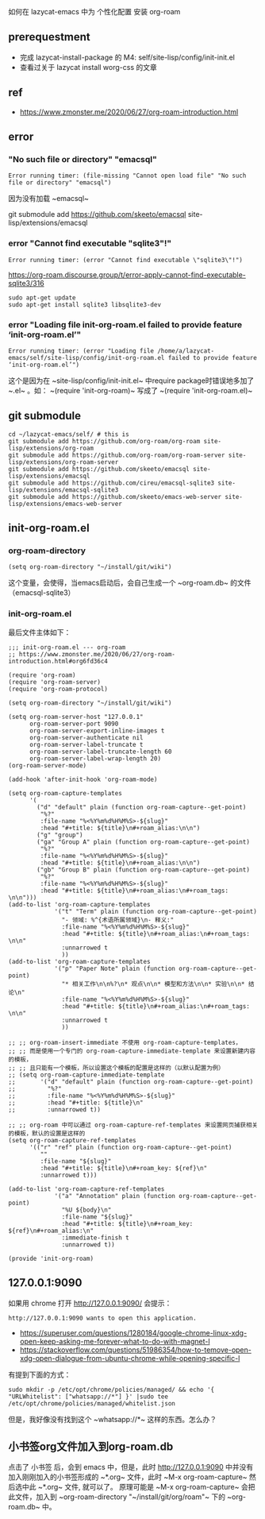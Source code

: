 如何在 lazycat-emacs 中为 个性化配置 安装 org-roam


## prerequestment

- 完成 lazycat-install-package 的 M4: self/site-lisp/config/init-init.el
- 查看过关于 lazycat install worg-css 的文章

## ref

- https://www.zmonster.me/2020/06/27/org-roam-introduction.html

## error

### "No such file or directory" "emacsql"
```
Error running timer: (file-missing "Cannot open load file" "No such file or directory" "emacsql")
```

因为没有加载 ~emacsql~

git submodule add https://github.com/skeeto/emacsql site-lisp/extensions/emacsql

### error "Cannot find executable \"sqlite3\"!"
```
Error running timer: (error "Cannot find executable \"sqlite3\"!")
```

https://org-roam.discourse.group/t/error-apply-cannot-find-executable-sqlite3/316

```shell
sudo apt-get update
sudo apt-get install sqlite3 libsqlite3-dev
```

### error "Loading file init-org-roam.el failed to provide feature ‘init-org-roam.el’"

```
Error running timer: (error "Loading file /home/a/lazycat-emacs/self/site-lisp/config/init-org-roam.el failed to provide feature ‘init-org-roam.el’")
```

这个是因为在 ~site-lisp/config/init-init.el~ 中require package时错误地多加了 ~.el~ 。如： ~(require 'init-org-roam)~ 写成了 ~(require 'init-org-roam.el)~

## git submodule

```shell
cd ~/lazycat-emacs/self/ # this is
git submodule add https://github.com/org-roam/org-roam site-lisp/extensions/org-roam
git submodule add https://github.com/org-roam/org-roam-server site-lisp/extensions/org-roam-server 
git submodule add https://github.com/skeeto/emacsql site-lisp/extensions/emacsql
git submodule add https://github.com/cireu/emacsql-sqlite3 site-lisp/extensions/emacsql-sqlite3
git submodule add https://github.com/skeeto/emacs-web-server site-lisp/extensions/emacs-web-server
```

## init-org-roam.el

### org-roam-directory

```
(setq org-roam-directory "~/install/git/wiki")
```

这个变量，会使得，当emacs启动后，会自己生成一个 ~org-roam.db~ 的文件（emacsql-sqlite3）

### init-org-roam.el

最后文件主体如下：

```
;;; init-org-roam.el --- org-roam
;; https://www.zmonster.me/2020/06/27/org-roam-introduction.html#org6fd36c4

(require 'org-roam)
(require 'org-roam-server)
(require 'org-roam-protocol)

(setq org-roam-directory "~/install/git/wiki")

(setq org-roam-server-host "127.0.0.1"
      org-roam-server-port 9090
      org-roam-server-export-inline-images t
      org-roam-server-authenticate nil
      org-roam-server-label-truncate t
      org-roam-server-label-truncate-length 60
      org-roam-server-label-wrap-length 20)
(org-roam-server-mode)

(add-hook 'after-init-hook 'org-roam-mode)

(setq org-roam-capture-templates
      '(
        ("d" "default" plain (function org-roam-capture--get-point)
         "%?"
         :file-name "%<%Y%m%d%H%M%S>-${slug}"
         :head "#+title: ${title}\n#+roam_alias:\n\n")
        ("g" "group")
        ("ga" "Group A" plain (function org-roam-capture--get-point)
         "%?"
         :file-name "%<%Y%m%d%H%M%S>-${slug}"
         :head "#+title: ${title}\n#+roam_alias:\n\n")
        ("gb" "Group B" plain (function org-roam-capture--get-point)
         "%?"
         :file-name "%<%Y%m%d%H%M%S>-${slug}"
         :head "#+title: ${title}\n#+roam_alias:\n#+roam_tags: \n\n")))
(add-to-list 'org-roam-capture-templates
             '("t" "Term" plain (function org-roam-capture--get-point)
               "- 领域: %^{术语所属领域}\n- 释义:"
               :file-name "%<%Y%m%d%H%M%S>-${slug}"
               :head "#+title: ${title}\n#+roam_alias:\n#+roam_tags: \n\n"
               :unnarrowed t
               ))
(add-to-list 'org-roam-capture-templates
             '("p" "Paper Note" plain (function org-roam-capture--get-point)
               "* 相关工作\n\n%?\n* 观点\n\n* 模型和方法\n\n* 实验\n\n* 结论\n"
               :file-name "%<%Y%m%d%H%M%S>-${slug}"
               :head "#+title: ${title}\n#+roam_alias:\n#+roam_tags: \n\n"
               :unnarrowed t
               ))

;; ;; org-roam-insert-immediate 不使用 org-roam-capture-templates，
;; ;; 而是使用一个专门的 org-roam-capture-immediate-template 来设置新建内容的模板，
;; ;; 且只能有一个模板，所以设置这个模板的配置是这样的（以默认配置为例）
;; (setq org-roam-capture-immediate-template
;;       '("d" "default" plain (function org-roam-capture--get-point)
;;         "%?"
;;         :file-name "%<%Y%m%d%H%M%S>-${slug}"
;;         :head "#+title: ${title}\n"
;;         :unnarrowed t))

;; ;; org-roam 中可以通过 org-roam-capture-ref-templates 来设置网页捕获相关的模板，默认的设置是这样的
(setq org-roam-capture-ref-templates
      '(("r" "ref" plain (function org-roam-capture--get-point)
         ""
         :file-name "${slug}"
         :head "#+title: ${title}\n#+roam_key: ${ref}\n"
         :unnarrowed t)))

(add-to-list 'org-roam-capture-ref-templates
             '("a" "Annotation" plain (function org-roam-capture--get-point)
               "%U ${body}\n"
               :file-name "${slug}"
               :head "#+title: ${title}\n#+roam_key: ${ref}\n#+roam_alias:\n"
               :immediate-finish t
               :unnarrowed t))

(provide 'init-org-roam)
```

## 127.0.0.1:9090

如果用 chrome 打开 http://127.0.0.1:9090/ 会提示：

```
http://127.0.0.1:9090 wants to open this application.
```

- https://superuser.com/questions/1280184/google-chrome-linux-xdg-open-keep-asking-me-forever-what-to-do-with-magnet-l
- https://stackoverflow.com/questions/51986354/how-to-temove-open-xdg-open-dialogue-from-ubuntu-chrome-while-opening-specific-l

有提到下面的方式：
```shell
sudo mkdir -p /etc/opt/chrome/policies/managed/ && echo '{ "URLWhitelist": ["whatsapp://*"] }' |sudo tee /etc/opt/chrome/policies/managed/whitelist.json
```

但是，我好像没有找到这个 ~whatsapp://*~ 这样的东西。怎么办？

## 小书签org文件加入到org-roam.db

点击了 小书签 后，会到 emacs 中，但是，此时 http://127.0.0.1:9090 中并没有加入刚刚加入的小书签形成的 ~*.org~ 文件，此时 ~M-x org-roam-capture~ 然后选中此 ~*.org~ 文件, 就可以了。
原理可能是 ~M-x org-roam-capture~ 会把此文件，加入到 ~org-roam-directory "~/install/git/org/roam"~ 下的 ~org-roam.db~ 中。